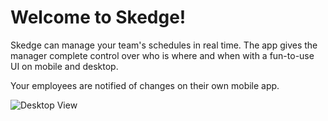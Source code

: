 # Welcome to Skedge!

Skedge can manage your team's schedules in real time. The app gives the manager complete control over who is where and when with a fun-to-use UI on mobile and desktop.

Your employees are notified of changes on their own mobile app.

![Desktop View](public/skedge-screen-large.afa9b6d2.gif "Desktop view")